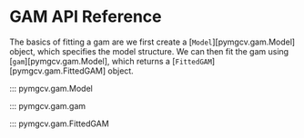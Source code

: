 # GAM API Reference

The basics of fitting a gam are we first create a [`Model`][pymgcv.gam.Model] object, which specifies the model structure. We can then fit the gam using [`gam`][pymgcv.gam.Model], which returns a [`FittedGAM`][pymgcv.gam.FittedGAM] object.

::: pymgcv.gam.Model

::: pymgcv.gam.gam

::: pymgcv.gam.FittedGAM
